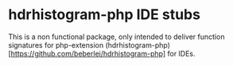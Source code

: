 # hdrhistogram-php IDE stubs

This is a non functional package, only intended to deliver function signatures for php-extension (hdrhistogram-php)[https://github.com/beberlei/hdrhistogram-php] for IDEs.
